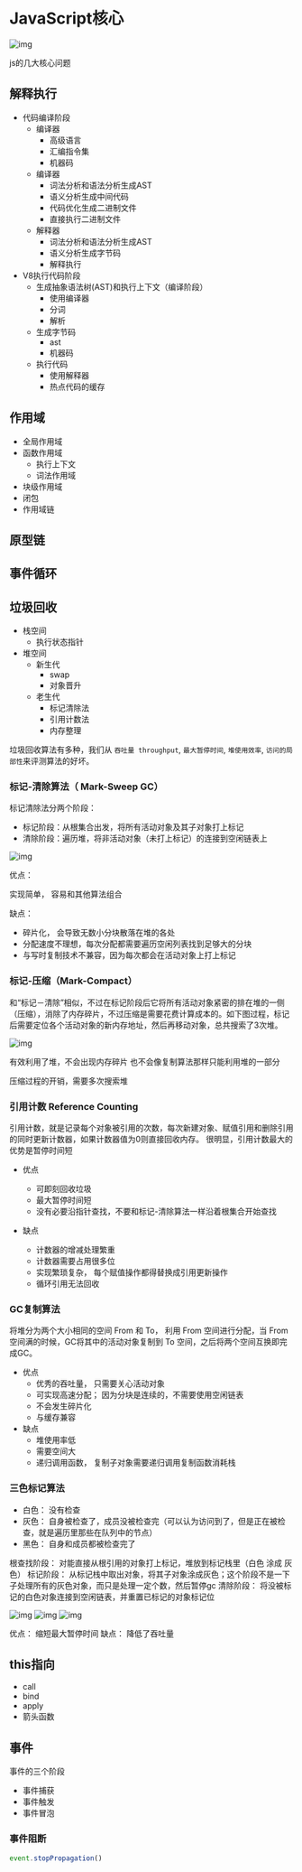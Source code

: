 # JavaScript核心

![img](https://gitee.com/PENG_YUE/myImg/raw/master/uPic/aaQ65d.png)

js的几大核心问题

## 解释执行

- 代码编译阶段
  - 编译器
    - 高级语言
    - 汇编指令集
    - 机器码
  - 编译器
    - 词法分析和语法分析生成AST
    - 语义分析生成中间代码
    - 代码优化生成二进制文件
    - 直接执行二进制文件
  - 解释器
    - 词法分析和语法分析生成AST
    - 语义分析生成字节码
    - 解释执行
- V8执行代码阶段
  - 生成抽象语法树(AST)和执行上下文（编译阶段）
    - 使用编译器
    - 分词
    - 解析
  - 生成字节码
    - ast
    - 机器码
  - 执行代码
    - 使用解释器
    - 热点代码的缓存

## 作用域

- 全局作用域
- 函数作用域
  - 执行上下文
  - 词法作用域
- 块级作用域
- 闭包
- 作用域链

## 原型链

## 事件循环

## 垃圾回收

- 栈空间
  - 执行状态指针
- 堆空间
  - 新生代
    - swap
    - 对象晋升
  - 老生代
    - 标记清除法
    - 引用计数法
    - 内存整理

垃圾回收算法有多种，我们从 `吞吐量 throughput`,  `最大暂停时间`, `堆使用效率`, `访问的局部性`来评测算法的好坏。

### 标记-清除算法（ Mark-Sweep GC）

标记清除法分两个阶段：

- 标记阶段：从根集合出发，将所有活动对象及其子对象打上标记
- 清除阶段：遍历堆，将非活动对象（未打上标记）的连接到空闲链表上

![img](https://gitee.com/PENG_YUE/myImg/raw/master/uPic/nmF8wj.png)

优点：

实现简单， 容易和其他算法组合

缺点：

- 碎片化， 会导致无数小分块散落在堆的各处
- 分配速度不理想，每次分配都需要遍历空闲列表找到足够大的分块
- 与写时复制技术不兼容，因为每次都会在活动对象上打上标记

### 标记-压缩（Mark-Compact）

和“标记－清除”相似，不过在标记阶段后它将所有活动对象紧密的排在堆的一侧（压缩），消除了内存碎片，不过压缩是需要花费计算成本的。如下图过程，标记后需要定位各个活动对象的新内存地址，然后再移动对象，总共搜索了3次堆。

![img](https://gitee.com/PENG_YUE/myImg/raw/master/uPic/z0sV6k.png)

有效利用了堆，不会出现内存碎片 也不会像复制算法那样只能利用堆的一部分

压缩过程的开销，需要多次搜索堆

### 引用计数 Reference Counting

引用计数，就是记录每个对象被引用的次数，每次新建对象、赋值引用和删除引用的同时更新计数器，如果计数器值为0则直接回收内存。 很明显，引用计数最大的优势是暂停时间短

- 优点
  - 可即刻回收垃圾
  - 最大暂停时间短
  - 没有必要沿指针查找，不要和标记-清除算法一样沿着根集合开始查找

- 缺点
  - 计数器的增减处理繁重
  - 计数器需要占用很多位
  - 实现繁琐复杂， 每个赋值操作都得替换成引用更新操作
  - 循环引用无法回收

### GC复制算法

将堆分为两个大小相同的空间 From 和 To， 利用 From 空间进行分配，当 From 空间满的时候，GC将其中的活动对象复制到 To 空间，之后将两个空间互换即完成GC。

- 优点
  - 优秀的吞吐量， 只需要关心活动对象
  - 可实现高速分配； 因为分块是连续的，不需要使用空闲链表
  - 不会发生碎片化
  - 与缓存兼容
- 缺点
  - 堆使用率低
  - 需要空间大
  - 递归调用函数， 复制子对象需要递归调用复制函数消耗栈

### 三色标记算法

- 白色： 没有检查
- 灰色： 自身被检查了，成员没被检查完（可以认为访问到了，但是正在被检查，就是遍历里那些在队列中的节点）
- 黑色： 自身和成员都被检查完了

根查找阶段： 对能直接从根引用的对象打上标记，堆放到标记栈里（白色 涂成 灰色）
标记阶段： 从标记栈中取出对象，将其子对象涂成灰色；这个阶段不是一下子处理所有的灰色对象，而只是处理一定个数，然后暂停gc
清除阶段： 将没被标记的白色对象连接到空闲链表，并重置已标记的对象标记位

![img](https://gitee.com/PENG_YUE/myImg/raw/master/uPic/Ws6vCZ.png)
![img](https://gitee.com/PENG_YUE/myImg/raw/master/uPic/Lf382t.png)
![img](https://gitee.com/PENG_YUE/myImg/raw/master/uPic/qDWHNH.png)

优点： 缩短最大暂停时间
缺点： 降低了吞吐量

## this指向

- call
- bind
- apply
- 箭头函数

## 事件

事件的三个阶段

- 事件捕获
- 事件触发
- 事件冒泡

### 事件阻断

```js
event.stopPropagation()
```
